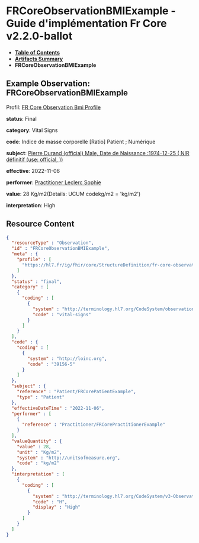 # FRCoreObservationBMIExample - Guide d'implémentation Fr Core v2.2.0-ballot

* [**Table of Contents**](toc.md)
* [**Artifacts Summary**](artifacts.md)
* **FRCoreObservationBMIExample**

## Example Observation: FRCoreObservationBMIExample

Profil: [FR Core Observation Bmi Profile](StructureDefinition-fr-core-observation-bmi.md)

**status**: Final

**category**: Vital Signs

**code**: Indice de masse corporelle [Ratio] Patient ; Numérique

**subject**: [Pierre Durand (official) Male, Date de Naissance :1974-12-25 ( NIR définitif (use: official, ))](Patient-FRCorePatientExample.md)

**effective**: 2022-11-06

**performer**: [Practitioner Leclerc Sophie](Practitioner-FRCorePractitionerExample.md)

**value**: 28 Kg/m2(Details: UCUM codekg/m2 = 'kg/m2')

**interpretation**: High



## Resource Content

```json
{
  "resourceType" : "Observation",
  "id" : "FRCoreObservationBMIExample",
  "meta" : {
    "profile" : [
      "https://hl7.fr/ig/fhir/core/StructureDefinition/fr-core-observation-bmi"
    ]
  },
  "status" : "final",
  "category" : [
    {
      "coding" : [
        {
          "system" : "http://terminology.hl7.org/CodeSystem/observation-category",
          "code" : "vital-signs"
        }
      ]
    }
  ],
  "code" : {
    "coding" : [
      {
        "system" : "http://loinc.org",
        "code" : "39156-5"
      }
    ]
  },
  "subject" : {
    "reference" : "Patient/FRCorePatientExample",
    "type" : "Patient"
  },
  "effectiveDateTime" : "2022-11-06",
  "performer" : [
    {
      "reference" : "Practitioner/FRCorePractitionerExample"
    }
  ],
  "valueQuantity" : {
    "value" : 28,
    "unit" : "Kg/m2",
    "system" : "http://unitsofmeasure.org",
    "code" : "kg/m2"
  },
  "interpretation" : [
    {
      "coding" : [
        {
          "system" : "http://terminology.hl7.org/CodeSystem/v3-ObservationInterpretation",
          "code" : "H",
          "display" : "High"
        }
      ]
    }
  ]
}

```
